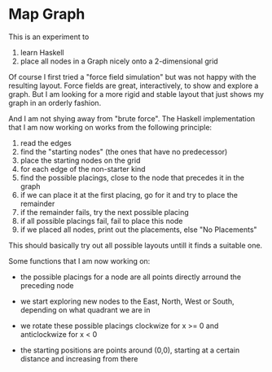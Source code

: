 # Map Graph
This is an experiment to
 1. learn Haskell
 2. place all nodes in a Graph nicely onto a 2-dimensional grid

Of course I first tried a "force field simulation" but was not happy with the resulting layout.
Force fields are great, interactively, to show and explore a graph. But I am looking for a more
rigid and stable layout that just shows my graph in an orderly fashion.

And I am not shying away from "brute force". The Haskell implementation that I am now working on
works from the following principle:

1. read the edges
2. find the "starting nodes" (the ones that have no predecessor)
3. place the starting nodes on the grid
4. for each edge of the non-starter kind
  1. find the possible placings, close to the node that precedes it in the graph
  2. if we can place it at the first placing, go for it and try to place the remainder
  3. if the remainder fails, try the next possible placing
  4. if all possible placings fail, fail to place this node
5. if we placed all nodes, print out the placements, else "No Placements"

This should basically try out all possible layouts untill it finds a suitable one.

Some functions that I am now working on:

 * the possible placings for a node are all points directly arround the preceding node
 * we start exploring new nodes to the East, North, West or South, depending on what quadrant we are in
 * we rotate these possible placings clockwize for x >= 0 and anticlockwize for x < 0

 * the starting positions are points around (0,0), starting at a certain distance and increasing from there
